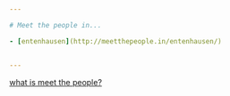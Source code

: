 ```yaml
---

# Meet the people in...

- [entenhausen](http://meetthepeople.in/entenhausen/)


---
```

[what is meet the people?](https://github.com/meetthepeople/meetthepeople.github.io/issues/1)
